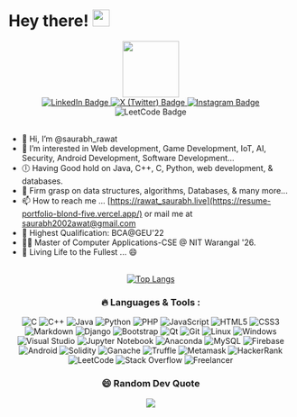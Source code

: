 
<h1>
  Hey there!
  <img src="https://media.giphy.com/media/hvRJCLFzcasrR4ia7z/giphy.gif" width="30px"/>
</h1>
<!--   </div> -->
<!-- <div align="center"> -->
<!--   <img src="https://media.giphy.com/media/dWesBcTLavkZuG35MI/giphy.gif" width="600" height="300"/> -->


<!--
Here are some ideas to get you started:
 ✨🤝✔️ ⚒️ ✍️
- 🔭 I’m currently working on ...
- 🌱 I’m currently learning ...
- 👯 I’m looking to collaborate on ...
- 🤔 I’m looking for help with ...
- 💬 Ask me about ...
- 📫 How to reach me: ...
- 😄 Pronouns: ...
- ⚡ Fun fact: ...
-->

<div id="header" align="center">
  <img src="https://media.giphy.com/media/M9gbBd9nbDrOTu1Mqx/giphy.gif" width="100"/>
</div>
<div id="badges" align="center">
  <a href="https://www.linkedin.com/in/-rawat-saurabh/">
    <img src="https://img.shields.io/badge/LinkedIn-blue?style=for-the-badge&logo=linkedin&logoColor=white" alt="LinkedIn Badge" />
  </a>
  <a href="https://x.com/saurabhRawat2k2">
    <img src="https://img.shields.io/badge/X-000000?style=for-the-badge&logo=twitter&logoColor=white" alt="X (Twitter) Badge" />
  </a>
  <a href="https://www.instagram.com/saurabh2002rawat/">
   <img src="https://img.shields.io/badge/Instagram-E4405F?style=for-the-badge&logo=instagram&logoColor=white" alt="Instagram Badge" />
  </a>
<a hre="https://leetcode.com/u/_Torpedo_/">
  <img src="https://img.shields.io/badge/LeetCode-orange?style=for-the-badge&logo=leetcode&logoColor=white" alt="LeetCode Badge"/>
</a>
</div>

  <div align="center">
  <img src="https://komarev.com/ghpvc/?username=Sadam452&style=flat-square&color=blue" alt=""/>
  </div>
</div>

<br />

- 👋 Hi, I’m @saurabh_rawat
- 👀 I’m interested in Web development, Game Development, IoT, AI, Security, Android Development, Software Development...
- 🕕 Having Good hold on Java, C++, C, Python, web development, & databases.
- 🌱 Firm grasp on data structures, algorithms, Databases, & many more...
- 📫 How to reach me ... [https://rawat_saurabh.live](https://resume-portfolio-blond-five.vercel.app/) or mail me at saurabh2002awat@gmail.com
- 🙌 Highest Qualification: BCA@GEU'22
- 👨‍🎓 Master of Computer Applications-CSE @ NIT Warangal '26.
- 💞️ Living Life to the Fullest ... 😄


<br />
<div align="center">

  <!-- GitHub Top Languages Card -->
  <a href="https://github.com/anuraghazra/github-readme-stats">
    <img src="https://github-readme-stats.vercel.app/api/top-langs/?username=Saurabh2002rawat" alt="Top Langs"/>
  </a>

  <h3>🔥 Languages & Tools :</h3>

  <!-- Programming Languages -->
  <img src="https://img.shields.io/badge/C-00599C?style=for-the-badge&logo=c&logoColor=white" alt="C"/>
  <img src="https://img.shields.io/badge/C++-00599C?style=for-the-badge&logo=c%2B%2B&logoColor=white" alt="C++"/>
  <img src="https://img.shields.io/badge/Java-ED8B00?style=for-the-badge&logo=java&logoColor=white" alt="Java"/>
  <img src="https://img.shields.io/badge/Python-3670A0?style=for-the-badge&logo=python&logoColor=ffdd54" alt="Python"/>
  <img src="https://img.shields.io/badge/PHP-777BB4?style=for-the-badge&logo=php&logoColor=white" alt="PHP"/>
  <img src="https://img.shields.io/badge/JavaScript-323330?style=for-the-badge&logo=javascript&logoColor=F7DF1E" alt="JavaScript"/>
  <img src="https://img.shields.io/badge/HTML5-E34F26?style=for-the-badge&logo=html5&logoColor=white" alt="HTML5"/>
  <img src="https://img.shields.io/badge/CSS3-1572B6?style=for-the-badge&logo=css3&logoColor=white" alt="CSS3"/>
  <img src="https://img.shields.io/badge/Markdown-000000?style=for-the-badge&logo=markdown&logoColor=white" alt="Markdown"/>

  <!-- Frameworks and Libraries -->
  <img src="https://img.shields.io/badge/Django-092E20?style=for-the-badge&logo=django&logoColor=white" alt="Django"/>
  <img src="https://img.shields.io/badge/Bootstrap-563D7C?style=for-the-badge&logo=bootstrap&logoColor=white" alt="Bootstrap"/>
  <img src="https://img.shields.io/badge/Qt-217346?style=for-the-badge&logo=Qt&logoColor=white" alt="Qt"/>

  <!-- Dev Tools -->
  <img src="https://img.shields.io/badge/Git-F05033?style=for-the-badge&logo=git&logoColor=white" alt="Git"/>
  <img src="https://img.shields.io/badge/Linux-FCC624?style=for-the-badge&logo=linux&logoColor=black" alt="Linux"/>
  <img src="https://img.shields.io/badge/Windows-0078D6?style=for-the-badge&logo=windows&logoColor=white" alt="Windows"/>
  <img src="https://img.shields.io/badge/Visual%20Studio-5C2D91?style=for-the-badge&logo=visual-studio&logoColor=white" alt="Visual Studio"/>
  <img src="https://img.shields.io/badge/Jupyter-FA0F00?style=for-the-badge&logo=jupyter&logoColor=white" alt="Jupyter Notebook"/>
  <img src="https://img.shields.io/badge/Anaconda-44A833?style=for-the-badge&logo=anaconda&logoColor=white" alt="Anaconda"/>
  <img src="https://img.shields.io/badge/MySQL-00f?style=for-the-badge&logo=mysql&logoColor=white" alt="MySQL"/>

  <!-- Platforms -->
  <img src="https://img.shields.io/badge/Firebase-039BE5?style=for-the-badge&logo=firebase&logoColor=white" alt="Firebase"/>
  <img src="https://img.shields.io/badge/Android-3DDC84?style=for-the-badge&logo=android&logoColor=white" alt="Android"/>

  <!-- Blockchain Tools -->
  <img src="https://img.shields.io/badge/Solidity-363636?style=for-the-badge&logo=solidity&logoColor=white" alt="Solidity"/>
  <img src="https://img.shields.io/badge/Ganache-804000?style=for-the-badge&logo=ethereum&logoColor=white" alt="Ganache"/>
  <img src="https://img.shields.io/badge/Truffle-3C2C2C?style=for-the-badge&logo=truffle&logoColor=white" alt="Truffle"/>
  <img src="https://img.shields.io/badge/MetaMask-F6851B?style=for-the-badge&logo=metamask&logoColor=white" alt="Metamask"/>

  <!-- Competitive Platforms -->
  <img src="https://img.shields.io/badge/HackerRank-2EC866?style=for-the-badge&logo=HackerRank&logoColor=white" alt="HackerRank"/>
  <img src="https://img.shields.io/badge/LeetCode-000000?style=for-the-badge&logo=LeetCode&logoColor=%23d16c06" alt="LeetCode"/>
  <img src="https://img.shields.io/badge/Stack%20Overflow-FE7A16?style=for-the-badge&logo=stack-overflow&logoColor=white" alt="Stack Overflow"/>
  <img src="https://img.shields.io/badge/Freelancer-29B2FE?style=for-the-badge&logo=freelancer&logoColor=white" alt="Freelancer"/>


  <!---
rawat_saurabh is a ✨ special ✨ repository because its `README.md` (this file) appears on your GitHub profile.
You can click the Preview link to take a look at your changes.
--->


  ### 😄 Random Dev Quote
  ![](https://quotes-github-readme.vercel.app/api?type=horizontal&theme=radical)

</div>
